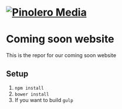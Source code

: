 # [![Pinolero Media](https://cloud.githubusercontent.com/assets/4844997/9451171/3ba44648-4a6a-11e5-8ddb-9a1438b1bb72.png)](http://pinoleromedia.com)

# Coming soon website
This is the repor for our coming soon website

## Setup
1.    `npm install`
2.    `bower install`
3.    If you want to build
    `gulp`
    
